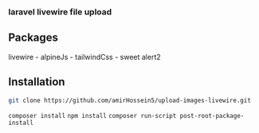### laravel livewire file upload

## Packages
livewire - alpineJs - tailwindCss - sweet alert2


## Installation
```bash
git clone https://github.com/amirHossein5/upload-images-livewire.git
```
```composer install```
```npm install```
```composer run-script post-root-package-install```

